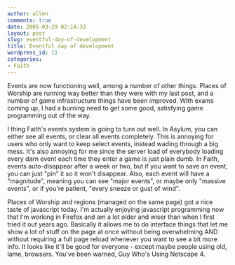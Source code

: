 ```yaml
---
author: allen
comments: true
date: 2005-03-29 02:14:33
layout: post
slug: eventful-day-of-development
title: Eventful day of development
wordpress_id: 11
categories:
- Faith
---
```


Events are now functioning well, among a number of other things. Places of Worship are running way better than they were with my last post, and a number of game infrastructure things have been improved. With exams coming up, I had a burning need to get some good, satisfying game programming out of the way.

I thing Faith's events system is going to turn out well. In Asylum, you can either see all events, or clear all events completely. This is annoying for users who only want to keep select events, instead wading through a big mess. It's also annoying for me since the server load of everybody loading every darn event each time they enter a game is just plain dumb. In Faith, events auto-disappear after a week or two, but if you want to save an event, you can just "pin" it so it won't disappear. Also, each event will have a "magnitude", meaning you can see "major events", or maybe only "massive events", or if you're patient, "every sneeze or gust of wind".

Places of Worship and regions (managed on the same page) got a nice taste of javascript today. I'm actually enjoying javascript programming now that I'm working in Firefox and am a lot older and wiser than when I first tried it out years ago. Basically it allows me to do interface things that let me show a lot of stuff on the page at once without being overwhelming AND without requiring a full page reload whenever you want to see a bit more info. It looks like it'll be good for everyone - except maybe people using old, lame, browsers. You've been warned, Guy Who's Using Netscape 4.
